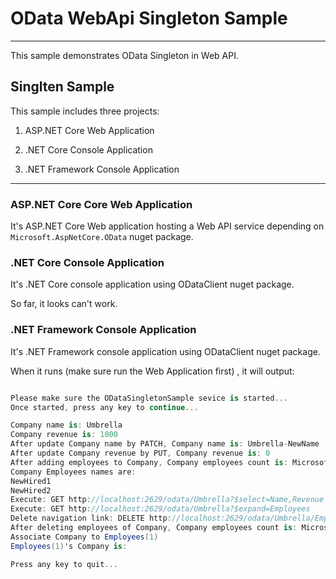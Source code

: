 # OData WebApi Singleton Sample
-----------------------------------
This sample demonstrates OData Singleton in Web API.

## Singlten Sample

This sample includes three projects:

1. ASP.NET Core Web Application

2. .NET Core Console Application

3. .NET Framework Console Application

------------------
### ASP.NET Core Core Web Application

It's ASP.NET Core Web application hosting a Web API service depending on `Microsoft.AspNetCore.OData` nuget package.

### .NET Core Console Application

It's .NET Core console application using ODataClient nuget package.

So far, it looks can't work.


### .NET Framework Console Application

It's .NET Framework console application using ODataClient nuget package.

When it runs (make sure run the Web Application first) , it will output:

```C#

Please make sure the ODataSingletonSample sevice is started...
Once started, press any key to continue...

Company name is: Umbrella
Company revenue is: 1000
After update Company name by PATCH, Company name is: Umbrella-NewName
After update Company revenue by PUT, Company revenue is: 0
After adding employees to Company, Company employees count is: Microsoft.OData.Client.DataServiceQuerySingle`1[System.Int32]
Company Employees names are:
NewHired1
NewHired2
Execute: GET http://localhost:2629/odata/Umbrella?$select=Name,Revenue
Execute: GET http://localhost:2629/odata/Umbrella?$expand=Employees
Delete navigation link: DELETE http://localhost:2629/odata/Umbrella/Employees/$ref?$id=http://localhost:50268/odata/Employees(1111)
After deleting employees of Company, Company employees count is: Microsoft.OData.Client.DataServiceQuerySingle`1[System.Int32]
Associate Company to Employees(1)
Employees(1)'s Company is:

Press any key to quit...


```
